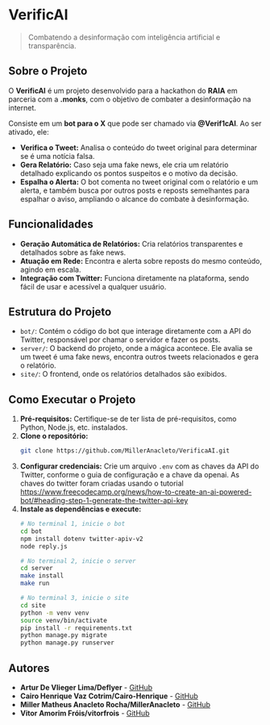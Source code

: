 # VerificAI

> Combatendo a desinformação com inteligência artificial e transparência.

## Sobre o Projeto

O **VerificAI** é um projeto desenvolvido para a hackathon do **RAIA** em parceria com a **.monks**, com o objetivo de combater a desinformação na internet.

Consiste em um **bot para o X** que pode ser chamado via **@Verif1cAI**. Ao ser ativado, ele:

* **Verifica o Tweet:** Analisa o conteúdo do tweet original para determinar se é uma notícia falsa.
* **Gera Relatório:** Caso seja uma fake news, ele cria um relatório detalhado explicando os pontos suspeitos e o motivo da decisão.
* **Espalha o Alerta:** O bot comenta no tweet original com o relatório e um alerta, e também busca por outros posts e reposts semelhantes para espalhar o aviso, ampliando o alcance do combate à desinformação.

## Funcionalidades

- **Geração Automática de Relatórios:** Cria relatórios transparentes e detalhados sobre as fake news.
- **Atuação em Rede:** Encontra e alerta sobre reposts do mesmo conteúdo, agindo em escala.
- **Integração com Twitter:** Funciona diretamente na plataforma, sendo fácil de usar e acessível a qualquer usuário.


## Estrutura do Projeto

-   `bot/`: Contém o código do bot que interage diretamente com a API do Twitter, responsável por chamar o servidor e fazer os posts.
-   `server/`: O backend do projeto, onde a mágica acontece. Ele avalia se um tweet é uma fake news, encontra outros tweets relacionados e gera o relatório.
-   `site/`: O frontend, onde os relatórios detalhados são exibidos.

##  Como Executar o Projeto

1.  **Pré-requisitos:** Certifique-se de ter lista de pré-requisitos, como Python, Node.js, etc. instalados.
2.  **Clone o repositório:**
    ```sh
    git clone https://github.com/MillerAnacleto/VerificaAI.git
    ```
3.  **Configurar credenciais:** Crie um arquivo `.env` com as chaves da API do Twitter, conforme o guia de configuração e a chave da openai. As chaves do twitter foram criadas usando o tutorial https://www.freecodecamp.org/news/how-to-create-an-ai-powered-bot/#heading-step-1-generate-the-twitter-api-key
4.  **Instale as dependências e execute:**
    ```sh
    # No terminal 1, inicie o bot
    cd bot
    npm install dotenv twitter-apiv-v2
    node reply.js

    # No terminal 2, inicie o server
    cd server
    make install
    make run

    # No terminal 3, inicie o site
    cd site
    python -m venv venv
    source venv/bin/activate
    pip install -r requirements.txt
    python manage.py migrate
    python manage.py runserver
    ```

## Autores

- **Artur De Vlieger Lima/Deflyer** - [GitHub](https://github.com/Deflyer)
- **Cairo Henrique Vaz Cotrim/Cairo-Henrique** - [GitHub](https://github.com/Cairo-Henrique)
- **Miller Matheus Anacleto Rocha/MillerAnacleto** - [GitHub](https://github.com/MillerAnacleto)
- **Vitor Amorim Fróis/vitorfrois** - [GitHub](https://github.com/vitorfrois)
